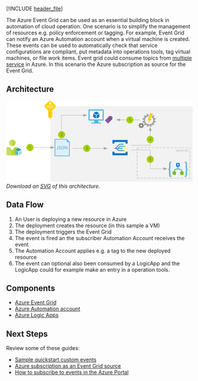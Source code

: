 


[!INCLUDE [header_file](../../../includes/sol-idea-header.md)]

The Azure Event Grid can be used as an essential building block in automation of cloud operation. One scenario is to simplify the management of resources e.g. policy enforcement or tagging. For example, Event Grid can notify an Azure Automation account when a virtual machine is created. These events can be used to automatically check that service configurations are compliant, put metadata into operations tools, tag virtual machines, or file work items. Event grid could consume topics from [multiple service](/azure/event-grid/system-topics) in Azure. In this scenario the Azure subscription as source for the Event Grid.

## Architecture

![Architecture Diagram](../media/ops-automation-using-event-grid.png)
*Download an [SVG](../media/ops-automation-using-event-grid.svg) of this architecture.*

## Data Flow

1. An User is deploying a new resource in Azure
2. The deployment creates the resource (in this sample a VM)
3. The deployment triggers the Event Grid
4. The event is fired an the subscriber Automation Account receives the event
5. The Automation Account applies e.g. a tag to the new deployed resource
6. The event can optional also been consumed by a LogicApp and the LogicApp could for example make an entry in a operation tools.

## Components

- [Azure Event Grid](/azure/event-grid/overview)
- [Azure Automation account](/azure/automation/automation-quickstart-create-account)
- [Azure Logic Apps](/azure/logic-apps/logic-apps-overview)

## Next Steps

Review some of these guides:

- [Sample quickstart custom events](/azure/event-grid/custom-event-quickstart)
- [Azure subscription as an Event Grid source](/azure/event-grid/event-schema-subscriptions)
- [How to subscribe to events in the Azure Portal](/azure/event-grid/subscribe-through-portal)
